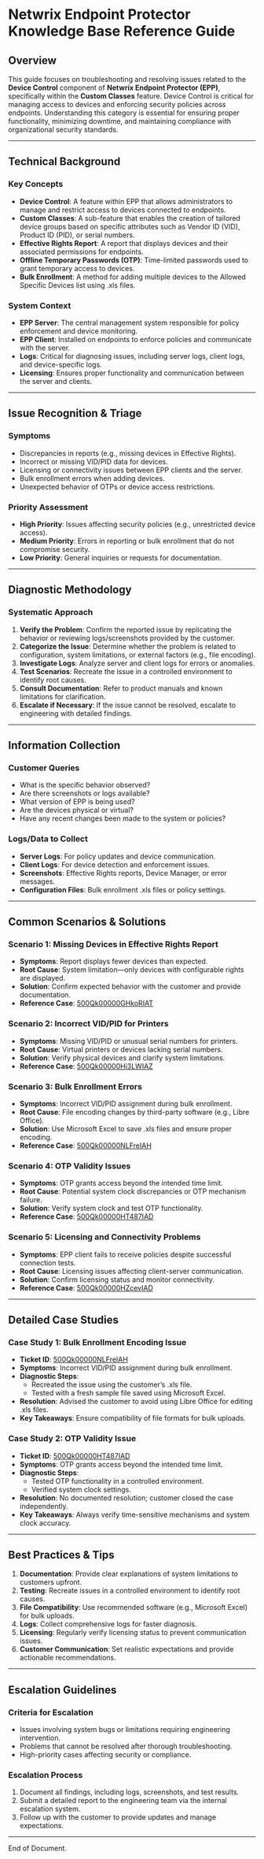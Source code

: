 # Netwrix Endpoint Protector Knowledge Base Reference Guide  
## **Overview**  
This guide focuses on troubleshooting and resolving issues related to the **Device Control** component of **Netwrix Endpoint Protector (EPP)**, specifically within the **Custom Classes** feature. Device Control is critical for managing access to devices and enforcing security policies across endpoints. Understanding this category is essential for ensuring proper functionality, minimizing downtime, and maintaining compliance with organizational security standards.

---

## **Technical Background**  
### **Key Concepts**  
- **Device Control**: A feature within EPP that allows administrators to manage and restrict access to devices connected to endpoints.  
- **Custom Classes**: A sub-feature that enables the creation of tailored device groups based on specific attributes such as Vendor ID (VID), Product ID (PID), or serial numbers.  
- **Effective Rights Report**: A report that displays devices and their associated permissions for endpoints.  
- **Offline Temporary Passwords (OTP)**: Time-limited passwords used to grant temporary access to devices.  
- **Bulk Enrollment**: A method for adding multiple devices to the Allowed Specific Devices list using .xls files.  

### **System Context**  
- **EPP Server**: The central management system responsible for policy enforcement and device monitoring.  
- **EPP Client**: Installed on endpoints to enforce policies and communicate with the server.  
- **Logs**: Critical for diagnosing issues, including server logs, client logs, and device-specific logs.  
- **Licensing**: Ensures proper functionality and communication between the server and clients.  

---

## **Issue Recognition & Triage**  
### **Symptoms**  
- Discrepancies in reports (e.g., missing devices in Effective Rights).  
- Incorrect or missing VID/PID data for devices.  
- Licensing or connectivity issues between EPP clients and the server.  
- Bulk enrollment errors when adding devices.  
- Unexpected behavior of OTPs or device access restrictions.  

### **Priority Assessment**  
- **High Priority**: Issues affecting security policies (e.g., unrestricted device access).  
- **Medium Priority**: Errors in reporting or bulk enrollment that do not compromise security.  
- **Low Priority**: General inquiries or requests for documentation.  

---

## **Diagnostic Methodology**  
### **Systematic Approach**  
1. **Verify the Problem**: Confirm the reported issue by replicating the behavior or reviewing logs/screenshots provided by the customer.  
2. **Categorize the Issue**: Determine whether the problem is related to configuration, system limitations, or external factors (e.g., file encoding).  
3. **Investigate Logs**: Analyze server and client logs for errors or anomalies.  
4. **Test Scenarios**: Recreate the issue in a controlled environment to identify root causes.  
5. **Consult Documentation**: Refer to product manuals and known limitations for clarification.  
6. **Escalate if Necessary**: If the issue cannot be resolved, escalate to engineering with detailed findings.  

---

## **Information Collection**  
### **Customer Queries**  
- What is the specific behavior observed?  
- Are there screenshots or logs available?  
- What version of EPP is being used?  
- Are the devices physical or virtual?  
- Have any recent changes been made to the system or policies?  

### **Logs/Data to Collect**  
- **Server Logs**: For policy updates and device communication.  
- **Client Logs**: For device detection and enforcement issues.  
- **Screenshots**: Effective Rights reports, Device Manager, or error messages.  
- **Configuration Files**: Bulk enrollment .xls files or policy settings.  

---

## **Common Scenarios & Solutions**  
### **Scenario 1: Missing Devices in Effective Rights Report**  
- **Symptoms**: Report displays fewer devices than expected.  
- **Root Cause**: System limitation—only devices with configurable rights are displayed.  
- **Solution**: Confirm expected behavior with the customer and provide documentation.  
- **Reference Case**: [500Qk00000GHkoRIAT](https://nwxcorp.lightning.force.com/lightning/r/Case/500Qk00000GHkoRIAT/view)  

### **Scenario 2: Incorrect VID/PID for Printers**  
- **Symptoms**: Missing VID/PID or unusual serial numbers for printers.  
- **Root Cause**: Virtual printers or devices lacking serial numbers.  
- **Solution**: Verify physical devices and clarify system limitations.  
- **Reference Case**: [500Qk00000Hi3LWIAZ](https://nwxcorp.lightning.force.com/lightning/r/Case/500Qk00000Hi3LWIAZ/view)  

### **Scenario 3: Bulk Enrollment Errors**  
- **Symptoms**: Incorrect VID/PID assignment during bulk enrollment.  
- **Root Cause**: File encoding changes by third-party software (e.g., Libre Office).  
- **Solution**: Use Microsoft Excel to save .xls files and ensure proper encoding.  
- **Reference Case**: [500Qk00000NLFreIAH](https://nwxcorp.lightning.force.com/lightning/r/Case/500Qk00000NLFreIAH/view)  

### **Scenario 4: OTP Validity Issues**  
- **Symptoms**: OTP grants access beyond the intended time limit.  
- **Root Cause**: Potential system clock discrepancies or OTP mechanism failure.  
- **Solution**: Verify system clock and test OTP functionality.  
- **Reference Case**: [500Qk00000HT487IAD](https://nwxcorp.lightning.force.com/lightning/r/Case/500Qk00000HT487IAD/view)  

### **Scenario 5: Licensing and Connectivity Problems**  
- **Symptoms**: EPP client fails to receive policies despite successful connection tests.  
- **Root Cause**: Licensing issues affecting client-server communication.  
- **Solution**: Confirm licensing status and monitor connectivity.  
- **Reference Case**: [500Qk00000HZcevIAD](https://nwxcorp.lightning.force.com/lightning/r/Case/500Qk00000HZcevIAD/view)  

---

## **Detailed Case Studies**  
### **Case Study 1: Bulk Enrollment Encoding Issue**  
- **Ticket ID**: [500Qk00000NLFreIAH](https://nwxcorp.lightning.force.com/lightning/r/Case/500Qk00000NLFreIAH/view)  
- **Symptoms**: Incorrect VID/PID assignment during bulk enrollment.  
- **Diagnostic Steps**:  
  - Recreated the issue using the customer’s .xls file.  
  - Tested with a fresh sample file saved using Microsoft Excel.  
- **Resolution**: Advised the customer to avoid using Libre Office for editing .xls files.  
- **Key Takeaways**: Ensure compatibility of file formats for bulk uploads.  

### **Case Study 2: OTP Validity Issue**  
- **Ticket ID**: [500Qk00000HT487IAD](https://nwxcorp.lightning.force.com/lightning/r/Case/500Qk00000HT487IAD/view)  
- **Symptoms**: OTP grants access beyond the intended time limit.  
- **Diagnostic Steps**:  
  - Tested OTP functionality in a controlled environment.  
  - Verified system clock settings.  
- **Resolution**: No documented resolution; customer closed the case independently.  
- **Key Takeaways**: Always verify time-sensitive mechanisms and system clock accuracy.  

---

## **Best Practices & Tips**  
1. **Documentation**: Provide clear explanations of system limitations to customers upfront.  
2. **Testing**: Recreate issues in a controlled environment to identify root causes.  
3. **File Compatibility**: Use recommended software (e.g., Microsoft Excel) for bulk uploads.  
4. **Logs**: Collect comprehensive logs for faster diagnosis.  
5. **Licensing**: Regularly verify licensing status to prevent communication issues.  
6. **Customer Communication**: Set realistic expectations and provide actionable recommendations.  

---

## **Escalation Guidelines**  
### **Criteria for Escalation**  
- Issues involving system bugs or limitations requiring engineering intervention.  
- Problems that cannot be resolved after thorough troubleshooting.  
- High-priority cases affecting security or compliance.  

### **Escalation Process**  
1. Document all findings, including logs, screenshots, and test results.  
2. Submit a detailed report to the engineering team via the internal escalation system.  
3. Follow up with the customer to provide updates and manage expectations.  

---  
End of Document.  